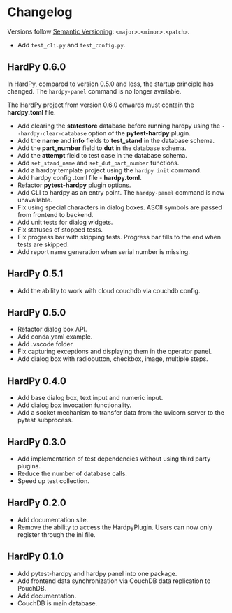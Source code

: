 # Changelog

Versions follow [Semantic Versioning](https://semver.org/): `<major>.<minor>.<patch>`.

* Add `test_cli.py` and `test_config.py`.

## HardPy 0.6.0

In HardPy, compared to version 0.5.0 and less, the startup principle has changed.
The `hardpy-panel` command is no longer available.

The HardPy project from version 0.6.0 onwards must contain the **hardpy.toml** file.

* Add clearing the **statestore** database before running hardpy using
  the `--hardpy-clear-database` option of the **pytest-hardpy** plugin.
* Add the **name** and **info** fields to **test_stand** in the database schema.
* Add the **part_number** field to **dut** in the database schema.
* Add the **attempt** field to test case in the database schema.
* Add `set_stand_name` and `set_dut_part_number` functions.
* Add a hardpy template project using the `hardpy init` command.
* Add hardpy config .toml file - **hardpy.toml**.
* Refactor **pytest-hardpy** plugin options.
* Add CLI to hardpy as an entry point. The `hardpy-panel` command is now unavailable.
* Fix using special characters in dialog boxes. ASCII symbols are passed from frontend to backend.
* Add unit tests for dialog widgets.
* Fix statuses of stopped tests.
* Fix progress bar with skipping tests. Progress bar fills to the end when tests are skipped.
* Add report name generation when serial number is missing.

## HardPy 0.5.1

* Add the ability to work with cloud couchdb via couchdb config.

## HardPy 0.5.0

* Refactor dialog box API.
* Add conda.yaml example.
* Add .vscode folder.
* Fix capturing exceptions and displaying them in the operator panel.
* Add dialog box with radiobutton, checkbox, image, multiple steps.

## HardPy 0.4.0

* Add base dialog box, text input and numeric input.
* Add dialog box invocation functionality.
* Add a socket mechanism to transfer data from the uvicorn server to the pytest subprocess.

## HardPy 0.3.0

* Add implementation of test dependencies without using third party plugins.
* Reduce the number of database calls.
* Speed up test collection.

## HardPy 0.2.0

* Add documentation site.
* Remove the ability to access the HardpyPlugin. Users can now only register through the ini file.

## HardPy 0.1.0

* Add pytest-hardpy and hardpy panel into one package.
* Add frontend data synchronization via CouchDB data replication to PouchDB.
* Add documentation.
* CouchDB is main database.
